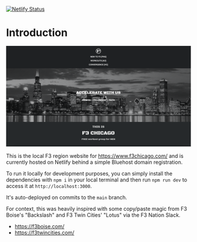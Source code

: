 [![Netlify Status](https://api.netlify.com/api/v1/badges/107adb18-0cb0-40d0-a701-6baa7b9daca0/deploy-status)](https://app.netlify.com/sites/gleeful-beijinho-903835/deploys)

# Introduction

[![Chicago](./README/chicago.png)](https://www.f3chicago.com/)

This is the local F3 region website for <https://www.f3chicago.com/> and is currently hosted on Netlify behind a simple Bluehost domain registration.

To run it locally for development purposes, you can simply install the dependencies with `npm i` in your local terminal and then run `npm run dev` to access it at `http://localhost:3000`.

It's auto-deployed on commits to the `main` branch.

For context, this was heavily inspired with some copy/paste magic from F3 Boise's "Backslash" and F3 Twin Cities' "Lotus" via the F3 Nation Slack.

- <https://f3boise.com/>
- <https://f3twincities.com/>
